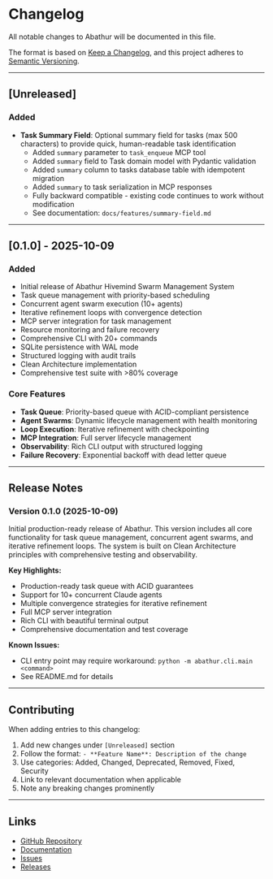 # Changelog

All notable changes to Abathur will be documented in this file.

The format is based on [Keep a Changelog](https://keepachangelog.com/en/1.0.0/),
and this project adheres to [Semantic Versioning](https://semver.org/spec/v2.0.0.html).

---

## [Unreleased]

### Added
- **Task Summary Field**: Optional summary field for tasks (max 500 characters) to provide quick, human-readable task identification
  - Added `summary` parameter to `task_enqueue` MCP tool
  - Added `summary` field to Task domain model with Pydantic validation
  - Added `summary` column to tasks database table with idempotent migration
  - Added `summary` to task serialization in MCP responses
  - Fully backward compatible - existing code continues to work without modification
  - See documentation: `docs/features/summary-field.md`

---

## [0.1.0] - 2025-10-09

### Added
- Initial release of Abathur Hivemind Swarm Management System
- Task queue management with priority-based scheduling
- Concurrent agent swarm execution (10+ agents)
- Iterative refinement loops with convergence detection
- MCP server integration for task management
- Resource monitoring and failure recovery
- Comprehensive CLI with 20+ commands
- SQLite persistence with WAL mode
- Structured logging with audit trails
- Clean Architecture implementation
- Comprehensive test suite with >80% coverage

### Core Features
- **Task Queue**: Priority-based queue with ACID-compliant persistence
- **Agent Swarms**: Dynamic lifecycle management with health monitoring
- **Loop Execution**: Iterative refinement with checkpointing
- **MCP Integration**: Full server lifecycle management
- **Observability**: Rich CLI output with structured logging
- **Failure Recovery**: Exponential backoff with dead letter queue

---

## Release Notes

### Version 0.1.0 (2025-10-09)
Initial production-ready release of Abathur. This version includes all core functionality for task queue management, concurrent agent swarms, and iterative refinement loops. The system is built on Clean Architecture principles with comprehensive testing and observability.

**Key Highlights:**
- Production-ready task queue with ACID guarantees
- Support for 10+ concurrent Claude agents
- Multiple convergence strategies for iterative refinement
- Full MCP server integration
- Rich CLI with beautiful terminal output
- Comprehensive documentation and test coverage

**Known Issues:**
- CLI entry point may require workaround: `python -m abathur.cli.main <command>`
- See README.md for details

---

## Contributing

When adding entries to this changelog:
1. Add new changes under `[Unreleased]` section
2. Follow the format: `- **Feature Name**: Description of the change`
3. Use categories: Added, Changed, Deprecated, Removed, Fixed, Security
4. Link to relevant documentation when applicable
5. Note any breaking changes prominently

---

## Links

- [GitHub Repository](https://github.com/yourorg/abathur)
- [Documentation](docs/)
- [Issues](https://github.com/yourorg/abathur/issues)
- [Releases](https://github.com/yourorg/abathur/releases)
